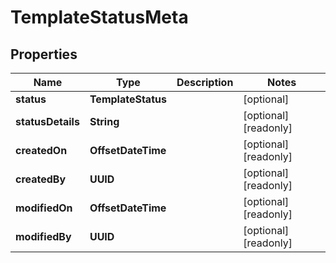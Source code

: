 

# TemplateStatusMeta


## Properties

Name | Type | Description | Notes
------------ | ------------- | ------------- | -------------
**status** | **TemplateStatus** |  |  [optional]
**statusDetails** | **String** |  |  [optional] [readonly]
**createdOn** | **OffsetDateTime** |  |  [optional] [readonly]
**createdBy** | **UUID** |  |  [optional] [readonly]
**modifiedOn** | **OffsetDateTime** |  |  [optional] [readonly]
**modifiedBy** | **UUID** |  |  [optional] [readonly]




